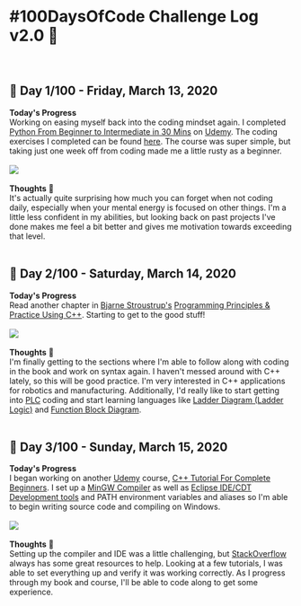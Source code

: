 # #100DaysOfCode Challenge Log v2.0  :memo:
###### <br>
## :calendar: Day 1/100 - Friday, March 13, 2020
**Today's Progress**
<br>
Working on easing myself back into the coding mindset again. I completed [Python From Beginner to Intermediate in 30 Mins](https://www.udemy.com/course/python-from-beginner-to-expert-starter-free/) on [Udemy](https://www.udemy.com/). The coding exercises I completed can be found [here](https://github.com/Electrila/100-days-of-code/tree/master/Python%20From%20Beginner%20to%20Intermediate). The course was super simple, but taking just one week off from coding made me a little rusty as a beginner.
<br>
<br>
<img src="https://github.com/Electrila/Electrila.github.io/blob/master/Python%20From%20Beginner%20to%20Intermediate%20-%20Certificate%20of%20Completion.jpg" />
<br>
<br>
**Thoughts**  :thought_balloon:
<br>
It's actually quite surprising how much you can forget when not coding daily, especially when your mental energy is focused on other things. I'm a little less confident in my abilities, but looking back on past projects I've done makes me feel a bit better and gives me motivation towards exceeding that level.
<br>
<br>
## :calendar: Day 2/100 - Saturday, March 14, 2020
**Today's Progress**
<br>
Read another chapter in [Bjarne Stroustrup's](http://www.stroustrup.com) [Programming Principles & Practice Using C++](https://www.amazon.com/Programming-Principles-Practice-Using-2nd/dp/0321992784). Starting to get to the good stuff!
<br>
<br>
<img src="https://github.com/Electrila/Electrila.github.io/blob/master/Programming%20Principles%20%26%20Practice%20Using%20C%2B%2B.jpg" />
<br>
<br>
**Thoughts**  :thought_balloon:
<br>
I'm finally getting to the sections where I'm able to follow along with coding in the book and work on syntax again. I haven't messed around with C++ lately, so this will be good practice. I'm very interested in C++ applications for robotics and manufacturing. Additionally, I'd really like to start getting into [PLC](https://en.wikipedia.org/wiki/Programmable_logic_controller) coding and start learning languages like [Ladder Diagram (Ladder Logic)](https://en.wikipedia.org/wiki/Ladder_logic) and [Function Block Diagram](https://en.wikipedia.org/wiki/Function_block_diagram).
<br>
<br>
## :calendar: Day 3/100 - Sunday, March 15, 2020
**Today's Progress**
<br>
I began working on another [Udemy](https://www.udemy.com/) course, [C++ Tutorial For Complete Beginners](https://www.udemy.com/course/free-learn-c-tutorial-beginners/). I set up a [MinGW Compiler](http://www.mingw.org/) as well as [Eclipse IDE/CDT Development tools](https://www.eclipse.org/cdt/) and PATH environment variables and aliases so I'm able to begin writing source code and compiling on Windows.
<br>
<br>
<img src="https://github.com/Electrila/Electrila.github.io/blob/master/C%2B%2B%20For%20Complete%20Beginners.JPG" />
<br>
<br>
**Thoughts**  :thought_balloon:
<br>
Setting up the compiler and IDE was a little challenging, but [StackOverflow](https://stackoverflow.com/) always has some great resources to help. Looking at a few tutorials, I was able to set everything up and verify it was working correctly. As I progress through my book and course, I'll be able to code along to get some experience.
